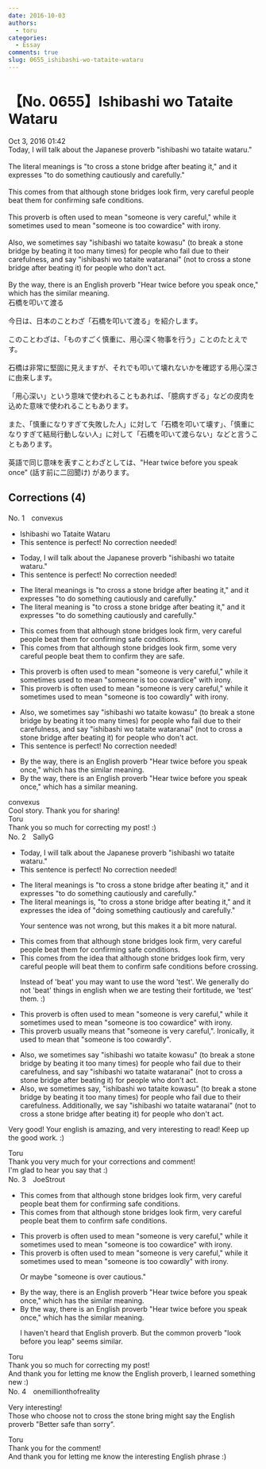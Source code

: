 ```yaml
---
date: 2016-10-03
authors:
  - toru
categories:
  - Essay
comments: true
slug: 0655_ishibashi-wo-tataite-wataru
---
```


# 【No. 0655】Ishibashi wo Tataite Wataru
<div class="date">Oct 3, 2016 01:42</div>
<div id="post"><div id="body_show_ori">
Today, I will talk about the Japanese proverb "ishibashi wo tataite wataru."<br/><br/>The literal meanings is "to cross a stone bridge after beating it," and it expresses "to do something cautiously and carefully."<br/><br/>This comes from that although stone bridges look firm, very careful people beat them for confirming safe conditions.<br/><br/>This proverb is often used to mean "someone is very careful," while it sometimes used to mean "someone is too cowardice" with irony.<br/><br/>Also, we sometimes say "ishibashi wo tataite kowasu" (to break a stone bridge by beating it too many times) for people who fail due to their carefulness, and say "ishibashi wo tataite wataranai" (not to cross a stone bridge after beating it) for people who don't act.<br/><br/>By the way, there is an English proverb "Hear twice before you speak once," which has the similar meaning.
</div></div>

<!-- more -->

<div id="post_ja"><div id="body_show_mo">
石橋を叩いて渡る<br/><br/>今日は、日本のことわざ「石橋を叩いて渡る」を紹介します。<br/><br/>このことわざは、「ものすごく慎重に、用心深く物事を行う」ことのたとえです。<br/><br/>石橋は非常に堅固に見えますが、それでも叩いて壊れないかを確認する用心深さに由来します。<br/><br/>「用心深い」という意味で使われることもあれば、「臆病すぎる」などの皮肉を込めた意味で使われることもあります。<br/><br/>また、「慎重になりすぎて失敗した人」に対して「石橋を叩いて壊す」、「慎重になりすぎて結局行動しない人」に対して「石橋を叩いて渡らない」などと言うこともあります。<br/><br/>英語で同じ意味を表すことわざとしては、"Hear twice before you speak once" (話す前に二回聞け) があります。
</div></div>

## Corrections (4)
<div id="block"><div class="first_name"> No. 1　<span class="just_name">convexus</span></div><div id="block2">
<ul class="correction_field">
<li class="incorrect">Ishibashi wo Tataite Wataru</li>
<li class="corrected perfect">This sentence is perfect! No correction needed!</li>
</ul>
<ul class="correction_field">
<li class="incorrect">Today, I will talk about the Japanese proverb "ishibashi wo tataite wataru."</li>
<li class="corrected perfect">This sentence is perfect! No correction needed!</li>
</ul>
<ul class="correction_field">
<li class="incorrect">The literal meanings is "to cross a stone bridge after beating it," and it expresses "to do something cautiously and carefully."</li>
<li class="corrected correct">
The literal <span class="f_blue">meaning </span>is "to cross a stone bridge after beating it," and it expresses "to do something cautiously and carefully."
</li>
</ul>
<ul class="correction_field">
<li class="incorrect">This comes from that although stone bridges look firm, very careful people beat them for confirming safe conditions.</li>
<li class="corrected correct">
This comes from that although stone bridges look firm, some very careful people beat them to confirm they are safe.
</li>
</ul>
<ul class="correction_field">
<li class="incorrect">This proverb is often used to mean "someone is very careful," while it sometimes used to mean "someone is too cowardice" with irony.</li>
<li class="corrected correct">
This proverb is often used to mean "someone is very careful," while it sometimes used to mean "someone is too cowardly" with irony.
</li>
</ul>
<ul class="correction_field">
<li class="incorrect">Also, we sometimes say "ishibashi wo tataite kowasu" (to break a stone bridge by beating it too many times) for people who fail due to their carefulness, and say "ishibashi wo tataite wataranai" (not to cross a stone bridge after beating it) for people who don't act.</li>
<li class="corrected perfect">This sentence is perfect! No correction needed!</li>
</ul>
<ul class="correction_field">
<li class="incorrect">By the way, there is an English proverb "Hear twice before you speak once," which has the similar meaning.</li>
<li class="corrected correct">
By the way, there is an English proverb "Hear twice before you speak once," which has a similar meaning.
</li>
</ul>
</div><div class="name"><span class="just_name">convexus</span><br>
Cool story. Thank you for sharing!
</div>
<div class="name"><span class="just_name">Toru</span><br>
Thank you so much for correcting my post! :)
</div>
</div>
<div id="block"><div class="first_name"> No. 2　<span class="just_name">SallyG</span></div><div id="block2">
<ul class="correction_field">
<li class="incorrect">Today, I will talk about the Japanese proverb "ishibashi wo tataite wataru."</li>
<li class="corrected perfect">This sentence is perfect! No correction needed!</li>
</ul>
<ul class="correction_field">
<li class="incorrect">The literal meanings is "to cross a stone bridge after beating it," and it expresses "to do something cautiously and carefully."</li>
<li class="corrected correct">
The literal meanings is, "to cross a stone bridge after beating it," and it expresses the idea of "doing something cautiously and carefully."
<p class="correction_comment">Your sentence was not wrong, but this makes it a bit more natural.</p>
</li>
</ul>
<ul class="correction_field">
<li class="incorrect">This comes from that although stone bridges look firm, very careful people beat them for confirming safe conditions.</li>
<li class="corrected correct">
This comes from the idea that although stone bridges look firm, very careful people will beat them to confirm safe conditions before crossing.
<p class="correction_comment">Instead of 'beat' you may want to use the word 'test'. We generally do not 'beat' things in english when we are testing their fortitude, we 'test' them. :)</p>
</li>
</ul>
<ul class="correction_field">
<li class="incorrect">This proverb is often used to mean "someone is very careful," while it sometimes used to mean "someone is too cowardice" with irony.</li>
<li class="corrected correct">
This proverb usually means that "someone is very careful,". Ironically, it used to mean that "someone is too cowardly".
</li>
</ul>
<ul class="correction_field">
<li class="incorrect">Also, we sometimes say "ishibashi wo tataite kowasu" (to break a stone bridge by beating it too many times) for people who fail due to their carefulness, and say "ishibashi wo tataite wataranai" (not to cross a stone bridge after beating it) for people who don't act.</li>
<li class="corrected correct">
Also, we sometimes say, "ishibashi wo tataite kowasu" (to break a stone bridge by beating it too many times) for people who fail due to their carefulness. Additionally, we say "ishibashi wo tataite wataranai" (not to cross a stone bridge after beating it) for people who don't act.
</li>
</ul>
<p class="comment_small">
 Very good! Your english is amazing, and very interesting to read! Keep up the good work. :)
</p>

</div><div class="name"><span class="just_name">Toru</span><br>
Thank you very much for your corrections and comment!<br/>I'm glad to hear you say that :)
</div>
</div>
<div id="block"><div class="first_name"> No. 3　<span class="just_name">JoeStrout</span></div><div id="block2">
<ul class="correction_field">
<li class="incorrect">This comes from that although stone bridges look firm, very careful people beat them for confirming safe conditions.</li>
<li class="corrected correct">
This comes from that although stone bridges look firm, very careful people beat them <span class="f_blue">to confirm</span> safe conditions.
</li>
</ul>
<ul class="correction_field">
<li class="incorrect">This proverb is often used to mean "someone is very careful," while it sometimes used to mean "someone is too cowardice" with irony.</li>
<li class="corrected correct">
This proverb is often used to mean "someone is very careful," while it sometimes used to mean "someone is too coward<span class="f_blue">ly</span>" with irony.
<p class="correction_comment">Or maybe "someone is over cautious."</p>
</li>
</ul>
<ul class="correction_field">
<li class="incorrect">By the way, there is an English proverb "Hear twice before you speak once," which has the similar meaning.</li>
<li class="corrected correct">
By the way, there is an English proverb "Hear twice before you speak once," which has the similar meaning.
<p class="correction_comment">I haven't heard that English proverb.  But the common proverb "look before you leap" seems similar.</p>
</li>
</ul>
</div><div class="name"><span class="just_name">Toru</span><br>
Thank you so much for correcting my post!<br/>And thank you for letting me know the English proverb, I learned something new :)
</div>
</div>
<div id="block"><div class="first_name"> No. 4　<span class="just_name">onemillionthofreality</span></div><div id="block2">
<p class="comment_small">
 Very interesting!
 <br/>
 Those who choose not to cross the stone bring might say the English proverb "Better safe than sorry".
</p>

</div><div class="name"><span class="just_name">Toru</span><br>
Thank you for the comment!<br/>And thank you for letting me know the interesting English phrase :)
</div>
</div>
